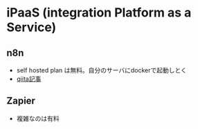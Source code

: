 # iPaaS (integration Platform as a Service)

## n8n
* self hosted plan は無料。自分のサーバにdockerで起動しとく
* [qiita記事](https://qiita.com/malvageee/items/eda4eb3b71a31bc78a4f)

## Zapier
* 複雑なのは有料
